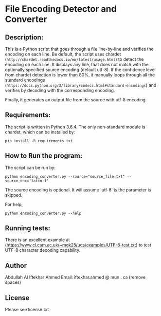 # File Encoding Detector and Converter

## Description:

This is a Python script that goes through a file line-by-line and verifies the encoding on each line. Be default, the script uses chardet (`http://chardet.readthedocs.io/en/latest/usage.html`) to detect the encoding on each line. It displays any line, that does not match with the optionally specified source encoding (default utf-8). If the confidence level from chardet detection is lower than 80%, it manually loops through all the standard encodings (`https://docs.python.org/3/library/codecs.html#standard-encodings`) and verifies by decoding with the corresponding encoding.

Finally, it generates an output file from the source with utf-8 encoding. 
 
## Requirements:

The script is written in Python 3.6.4. The only non-standard module is chardet, which can be installed by:

```
pip install -R requirements.txt
```

## How to Run the program:

The script can be run by:

```
python encoding_converter.py --source="source_file.txt" --source_enc='latin-1'
```

The source encoding is optional. It will assume 'utf-8' is the parameter is skipped. 

For help,
```
python encoding_converter.py --help
```

## Running tests:

There is an excellent example at (https://www.cl.cam.ac.uk/~mgk25/ucs/examples/UTF-8-test.txt) to test UTF-8 character decoding capability. 

## Author
Abdullah Al Iftekhar Ahmed
Email: iftekhar.ahmed @ mun . ca (remove spaces)

## License
Please see license.txt
 